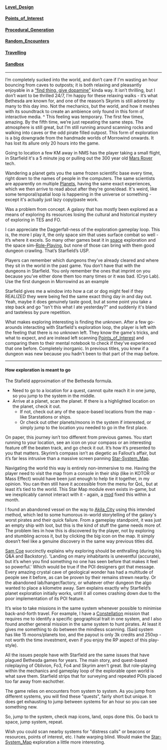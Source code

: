 #### [Level_Design](Level_Design.md)

#### [Points_of_Interest](Points_of_Interest.md)

#### [Procedural_Generation](Procedural_Generation.md)

#### [Random_Encounters](Random_Encounters.md)

#### [Travelling](Travelling.md)

#### [Sandbox](Sandbox.md)


---
I’m completely sucked into the world, and don’t care if I'm wasting an hour bouncing from caves to outposts; it is both relaxing and pleasantly enjoyable in a [“find thing, give dopamine”](Skinner_Box.md) kinda way. It isn’t thrilling, but I don’t want to be thrilled 24/7, I’m happy for these relaxing walks - it’s what Bethesda are known for, and one of the reason’s Skyrim is still adored by many to this day imo. Not the mechanics, but the world, and how it meshes with its soundtrack to create an ambience only found in this form of interactive media.
	^ This feeling was temporary. The first few times, amazing. By the fifth time, we’re just repeating the same steps. The atmosphere is still great, but I’m still running around scanning rocks and walking into caves or the odd pirate filled outpost. This form of exploration is a big downgrade from the handmade worlds of Morrowind onwards. It has lost its allure only 20 hours into the game.

Going to location a few KM away in NMS has the player taking a small flight, in Starfield it's a 5 minute jog or pulling out the 300 year old [Mars Rover](../New_Updates/Ground_vehicles.md) tech.

Wandering a planet gets you the same frozen scientific base every time, right down to the names of people in the computers. The same scientists are apparently on multiple [Planets](../Presentation/Planets.md), having the same exact experiences, which we then arrive to read about after they're gone/dead. It's weird, like some temporal/spatial loop is happening in the universe or something - except it's actually just lazy copy/paste work.

Was a problem from concept. A galaxy that has mostly been explored as a means of exploring its resources losing the cultural and historical mystery of exploring in TES and FO.

I can appreciate the Daggerfall-ness of the exploration gameplay loop. This is, the more I play it, the only space sim that uses surface combat so well - it’s where it excels. So many other games beat it in [space](../Gameplay_Systems/Space_Gameplay.md) exploration and the space sim-[Role-Playing](../Gameplay_Systems/Role-Playing.md), but none of those can bring with them good dungeon crawling. That’s Starfield’s USP.

Players can remember which dungeons they’ve already cleared and where they sit in the world in the past game. You don’t have that with the dungeons in Starfield. You only remember the ones that imprint on you because you’ve either done them too many times or it was bad. (Cryo Lab).
	Use the first dungeon in Morrowind as an example

Starfield gives me a window into how a cat or dog might feel if they REALIZED they were being fed the same exact thing day in and day out. Yeah, maybe it does genuinely taste good, but at some point you take a step back and go "isn't this what I ate yesterday?" and suddenly it's bland and tasteless by pure repetition.

What makes exploring interesting is finding the unknown. After a few go-arounds interacting with Starfield's exploration loop, the player is left with the feeling that there is no unknown left. They know the game's tricks, and what to expect, and are instead left scanning [Points_of_Interest](Points_of_Interest.md) and comparing them to their mental notebook to check if they've experienced that one before. Completely inorganic. In previous titles, you knew if a dungeon was new because you hadn't been to that part of the map before.

---
#### How exploration is meant to go
The Stafield approximation of the Bethesda formula. 
+ Need to go to a location for a quest, cannot quite reach it in one jump, so you jump to the system in the middle. 
+ Arrive at a planet, scan the planet. If there is a highlighted location on the planet, check it out. 
	+ If not, check out any of the space-based locations from the map - like Starstations or ships. 
	+ Or check out other planets/moons in the system if interested, or simply jump to the location you needed to go in the first place. 

On paper, this journey isn’t too different from previous games. You start running to your location, see an icon on your compass or an interesting feature off the beaten track, and go check it out. It’s how it’s presented to you that matters. 
Skyrim’s compass isn’t as diegetic as Fallout’s affair, but it’s far less intrusive than a massive screen panning [Star-System_Map](../Gameplay_Systems/Star-System_Map.md). 

Navigating the world this way is entirely non-immersive to me. Having the player need to visit the map from a console in their ship (like in KOTOR or Mass Effect) would have been just enough to help tie it together, in my opinion. You can then still have it accessible from the menu for QoL, but at least it’s tied to the world.
	This Star Map module even exists in-game, but we inexplicably cannot interact with it - again, a [mod](../Development/Reliance_on_Mods.md) fixed this within a month.

I found an abandoned vessel on the way to [Akila_City](../Cities/Akila_City.md) using this intended method, which led to some humorous in-world storytelling of the galaxy's worst pirates and their quick failure. From a gameplay standpoint, it was just an empty ship with loot, but this is the kind of stuff the game needs more of. The problem lies in how this is discovered by the player, not by exploring and stumbling across it, but by clicking the big icon on the map. It simply doesn’t feel like a genuine discovery in the same way previous titles did.

[Sam Coe](../Gameplay_Systems/Companions.md) succinctly explains why exploring should be enthralling (during his Q&A and Backstory). 
'Landing on many inhabitants is uneventful (accurate), but it’s when you find something no one has seen before that makes it feel so powerful.'
Which would be true if the POI designers got that message. Every amazing crystal cave of geological wonder has had a multitude of people see it before, as can be proven by their remains strewn nearby. 
	Or the abandoned lab/hanger/factory, or whatever other dungeon the algo wanted to place a kilometre away. 
Sam explains exactly why Starfield’s planet exploration initially works, until it all comes crashing down due to the poor implementation of its POI feature.

It’s wise to take missions in the same system whenever possible to minimise back-and-forth travel. For example, I have a [Constellation](../Main_Quest/Constellation.md) mission that requires me to identify a specific geographical trait in one system, and I also found another general mission in the same system to hunt pirates. At least it gives me something to do between the mindless scanning. (Said system has like 15 moons/planets too, and the payout is only 3k credits and 250xp - not worth the time investment, even if you enjoy the RP aspect of this play-style).

All the issues people have with Starfield are the same issues that have plagued Bethesda games for years. The main story, and quest-based roleplaying of Oblivion, Fo3, Fo4 and Skyrim aren't great. But role-playing within the mechanics and gameplay loop of the explorable open world is what save them. Starfield strips that for surveying and repeated POIs placed too far away from eachother.

The game relies on encounters from system to system. As you jump from different systems, you will find these "quests", fairly short but unique. It does get exhausting to jump between systems for an hour so you can see something new.

So, jump to the system, check map icons, land, oops done this. Go back to space, jump system, repeat.

Wish you could scan nearby systems for "distress calls" or beacons or resources, points of interest, etc. I hate warping blind. Would make the [Star-System_Map](../Gameplay_Systems/Star-System_Map.md) exploration a little more interesting.